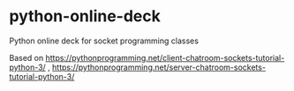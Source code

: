 # python-online-deck

Python online deck for socket programming classes

Based on https://pythonprogramming.net/client-chatroom-sockets-tutorial-python-3/ , https://pythonprogramming.net/server-chatroom-sockets-tutorial-python-3/
